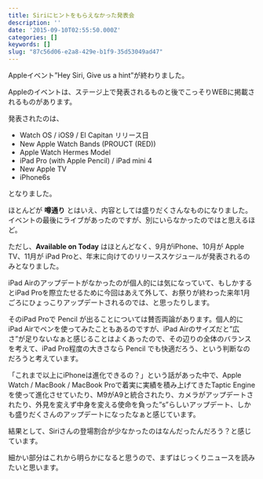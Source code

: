 ```yaml
---
title: Siriにヒントをもらえなかった発表会
description: ''
date: '2015-09-10T02:55:50.000Z'
categories: []
keywords: []
slug: "87c56d06-e2a8-429e-b1f9-35d53049ad47"
---
```

Appleイベント”Hey Siri, Give us a hint”が終わりました。

Appleのイベントは、ステージ上で発表されるものと後でこっそりWEBに掲載されるものがあります。

発表されたのは、

*   Watch OS / iOS9 / El Capitan リリース日
*   New Apple Watch Bands (PROUCT (RED))
*   Apple Watch Hermes Model
*   iPad Pro (with Apple Pencil) / iPad mini 4
*   New Apple TV
*   iPhone6s

となりました。

ほとんどが **噂通り** とはいえ、内容としては盛りだくさんなものになりました。イベントの最後にライブがあったのですが、別にいらなかったのではと思えるほど。

ただし、**Available on Today** はほとんどなく、9月がiPhone、10月が Apple TV、11月が iPad Proと、年末に向けてのリリーススケジュールが発表されるのみとなりました。

iPad Airのアップデートがなかったのが個人的には気になっていて、もしかするとiPad Proを際立たせるために今回はあえて外して、お祭りが終わった来年1月ごろにひょっこりアップデートされるのでは、と思ったりします。

そのiPad Proで Pencil が出ることについては賛否両論があります。個人的にiPad Airでペンを使ってみたこともあるのですが、iPad Airのサイズだと”広さ”が足りないなぁと感じることはよくあったので、その辺りの全体のバランスを考えて、iPad Pro程度の大きさなら Pencil でも快適だろう、という判断なのだろうと考えています。

「これまで以上にiPhoneは進化できるの？」という話があった中で、Apple Watch / MacBook / MacBook Proで着実に実績を積み上げてきたTaptic Engineを使って進化させていたり、M9がA9と統合されたり、カメラがアップデートされたり、外見を変えず中身を変える使命を負った”s”らしいアップデート、しかも盛りだくさんのアップデートになったなぁと感じています。

結果として、Siriさんの登場割合が少なかったのはなんだったんだろう？と感じています。

細かい部分はこれから明らかになると思うので、まずはじっくりニュースを読みたいと思います。